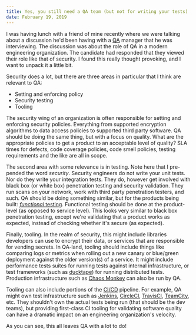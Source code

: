 ```yaml
---
title: Yes, you still need a QA team (but not for writing your tests)
date: February 19, 2019
---
```


I was having lunch with a friend of mine recently where we were talking about a discussion he'd been having with a [QA](https://en.wikipedia.org/wiki/Quality_assurance#Software_development) manager that he was interviewing. The discussion was about the role of QA in a modern engineering organization. The candidate had responded that they viewed their role like that of security. I found this really thought provoking, and I want to unpack it a little bit.

Security does a lot, but there are three areas in particular that I think are relevant to QA:

* Setting and enforcing policy
* Security testing
* Tooling

The security wing of an organization is often responsible for setting and enforcing security policies. Everything from supported encryption algorithms to data access policies to supported third party software. QA should be doing the same thing, but with a focus on quality. What are the appropriate policies to get a product to an acceptable level of quality? SLA times for defects, code coverage policies, code smell policies, testing requirements and the like are all in scope.

The second area with some relevance is in testing. Note here that I pre-pended the word *security*. Security engineers do not write your unit tests. Nor do they write your integration tests. They do, however get involved with black box (or white box) penetration testing and security validation. They run scans on your network, work with third party penetration testers, and such. QA should be doing something similar, but for the products being built: [*functional* testing](https://en.wikipedia.org/wiki/Functional_testing). Functional testing should be done at the product-level (as opposed to service level). This looks very similar to black box penetration testing, except we're validating that a product works as expected, instead of checking whether it's secure (as expected).

Finally, tooling. In the realm of security, this might include libraries developers can use to encrypt their data, or services that are responsible for vending secrets. In QA-land, tooling should include things like comparing logs or metrics when rolling out a new canary or blue/green deployment against the older version(s) of a service. It might include performance tests suites for running tests against internal infrastructure, or test frameworks (such as [ducktape](https://github.com/confluentinc/ducktape)) for running distributed tests. Production infrastructure such as [Chaos Monkey](https://github.com/Netflix/chaosmonkey) can also be run by QA.

Tooling can also include portions of the [CI/CD](https://en.wikipedia.org/wiki/CI/CD) pipeline. For example, QA might own test infrastructure such as [Jenkins](https://jenkins.io/), [CircleCI](https://circleci.com/), [TravisCI](https://travis-ci.org/), [TeamCity](https://www.jetbrains.com/teamcity/), etc. They shouldn't own the actual tests being run (that should be the dev teams), but providing first-class CI tooling for validating software quality can have a dramatic impact on an engineering organization's velocity.

As you can see, this all leaves QA with a lot to do!
